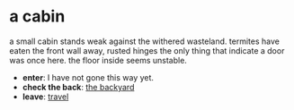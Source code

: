 # a cabin

a small cabin stands weak against the withered wasteland. termites have eaten the front wall away, rusted hinges the only thing that indicate a door was once here. the floor inside seems unstable.

- **enter**: I have not gone this way yet.
- **check the back**: [the backyard](the-backyard-Njlha1w.md)
- **leave**: [travel](travel-travel.md)

